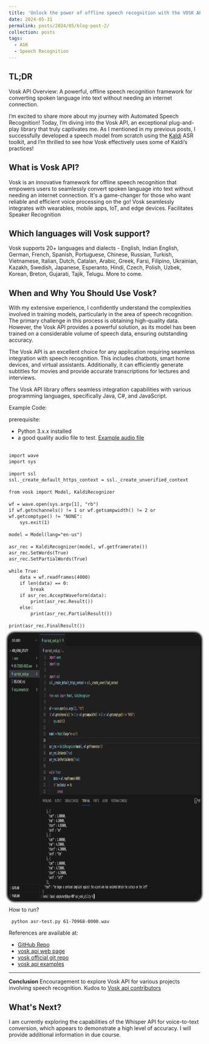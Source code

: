```yaml
---
title: 'Unlock the power of offline speech recognition with the VOSK API!'
date: 2024-05-31
permalink: posts/2024/05/blog-post-2/
collection: posts
tags:
  - ASR
  - Speech Recognition
---
```


## TL;DR 
Vosk API Overview: A powerful, offline speech recognition framework for converting spoken language into text without needing an internet connection.
  
I’m excited to share more about my journey with Automated Speech Recognition! Today, I’m diving into the Vosk API, an exceptional plug-and-play library that truly captivates me. As I mentioned in my previous posts, I successfully developed a speech model from scratch using the [Kaldi](https://kaldi-asr.org/) ASR toolkit, and I’m thrilled to see how Vosk effectively uses some of Kaldi’s practices!

## What is Vosk API?
Vosk is an innovative framework for offline speech recognition that empowers users to seamlessly convert spoken language into text without needing an internet connection. It's a game-changer for those who want reliable and efficient voice processing on the go!
Vosk seamlessly integrates with wearables, mobile apps, IoT, and edge devices. 
Facilitates Speaker Recognition

## Which languages will Vosk support?
Vosk supports 20+ languages and dialects - English, Indian English, German, French, Spanish, Portuguese, Chinese, Russian, Turkish, Vietnamese, Italian, Dutch, Catalan, Arabic, Greek, Farsi, Filipino, Ukrainian, Kazakh, Swedish, Japanese, Esperanto, Hindi, Czech, Polish, Uzbek, Korean, Breton, Gujarati, Tajik, Telugu. More to come.

## When and Why You Should Use Vosk?
With my extensive experience, I confidently understand the complexities involved in training models, particularly in the area of speech recognition. The primary challenge in this process is obtaining high-quality data. However, the Vosk API provides a powerful solution, as its model has been trained on a considerable volume of speech data, ensuring outstanding accuracy. 

The Vosk API is an excellent choice for any application requiring seamless integration with speech recognition. This includes chatbots, smart home devices, and virtual assistants. Additionally, it can efficiently generate subtitles for movies and provide accurate transcriptions for lectures and interviews.

The Vosk API library offers seamless integration capabilities with various programming languages, specifically Java, C#, and JavaScript. 

Example Code:

prerequisite:
- Python 3.x.x installed
- a good quality audio file to test. [Example audio file](https://github.com/uday160386/asr_vosk_utility/blob/main/61-70968-0000.wav)

```

import wave
import sys

import ssl
ssl._create_default_https_context = ssl._create_unverified_context

from vosk import Model, KaldiRecognizer

wf = wave.open(sys.argv[1], "rb")
if wf.getnchannels() != 1 or wf.getsampwidth() != 2 or wf.getcomptype() != "NONE":
    sys.exit(1)

model = Model(lang="en-us")

asr_rec = KaldiRecognizer(model, wf.getframerate())
asr_rec.SetWords(True)
asr_rec.SetPartialWords(True)

while True:
    data = wf.readframes(4000)
    if len(data) == 0:
        break
    if asr_rec.AcceptWaveform(data):
        print(asr_rec.Result())
    else:
        print(asr_rec.PartialResult())

print(asr_rec.FinalResult())
```

  <img src="/images/posts/vosk_output.png" style="width:1800px;height:700px; border-radius: 15px;box-shadow: 0px 0px 5px 5px #000000;">

How to run?
```
 python asr-test.py 61-70968-0000.wav
```

References are available at: 
- [GitHub Repo ](https://github.com/uday160386/asr_vosk_utility)
- [vosk api web page](https://alphacephei.com/vosk/)
- [ vosk official git repo](https://github.com/alphacep/vosk-api)
- [vosk api examples](https://github.com/alphacep/vosk-api/tree/master/python/example)

---

**Conclusion**
  Encouragement to explore Vosk API for various projects involving speech recognition.
  Kudos to [Vosk api contributors ](https://github.com/alphacep/vosk-api/graphs/contributors) 


## What's Next?
  I am currently exploring the capabilities of the Whisper API for voice-to-text conversion, which appears to demonstrate a high level of accuracy. I will provide additional information in due course.

